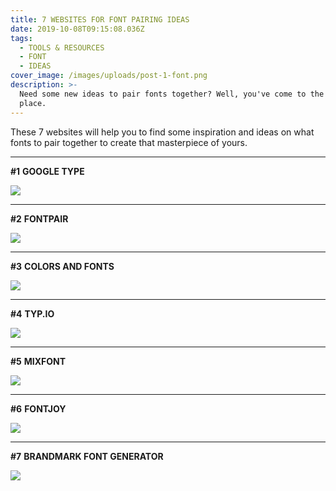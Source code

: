 ```yaml
---
title: 7 WEBSITES FOR FONT PAIRING IDEAS
date: 2019-10-08T09:15:08.036Z
tags:
  - TOOLS & RESOURCES
  - FONT
  - IDEAS
cover_image: /images/uploads/post-1-font.png
description: >-
  Need some new ideas to pair fonts together? Well, you've come to the right
  place.
---
```

These 7 websites will help you to find some inspiration and ideas on what fonts to pair together to create that masterpiece of yours.

****

**\#1** **GOOGLE TYPE**

![](/images/uploads/1.png)

****

**\#2** **FONTPAIR**

![](/images/uploads/2.png)

****

**\#3** **COLORS AND FONTS**

![](/images/uploads/3.png)

****

**\#4** **TYP.IO**

![](/images/uploads/4.png)

****

**\#5** **MIXFONT**

![](/images/uploads/5.png)

****

**\#6** **FONTJOY**

![](/images/uploads/6.png)

****

**\#7** **BRANDMARK FONT GENERATOR**

![](/images/uploads/7.png)

